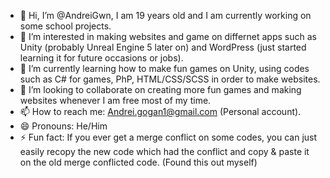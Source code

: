 - 👋 Hi, I’m @AndreiGwn, I am 19 years old and I am currently working on some school projects.
- 👀 I’m interested in making websites and game on differnet apps such as Unity (probably Unreal Engine 5 later on) and WordPress (just started learning it for future occasions or jobs).
- 🌱 I’m currently learning how to make fun games on Unity, using codes such as C# for games, PhP, HTML/CSS/SCSS in order to make websites.
- 💞️ I’m looking to collaborate on creating more fun games and making websites whenever I am free most of my time.
- 📫 How to reach me: Andrei.gogan1@gmail.com (Personal account).
- 😄 Pronouns: He/Him
- ⚡ Fun fact: If you ever get a merge conflict on some codes, you can just easily recopy the new code which had the conflict and copy & paste it on the old merge conflicted code. (Found this out myself)

<!---
AndreiGwn/AndreiGwn is a ✨ special ✨ repository because its `README.md` (this file) appears on your GitHub profile.
You can click the Preview link to take a look at your changes.
--->
